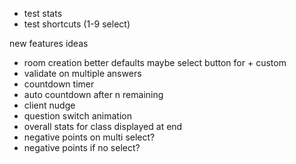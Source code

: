 - test stats
- test shortcuts (1-9 select)


new features ideas
- room creation better defaults maybe select button for + custom
- validate on multiple answers
- countdown timer
- auto countdown after n remaining
- client nudge
- question switch animation
- overall stats for class displayed at end
- negative points on multi select?
- negative points if no select?
